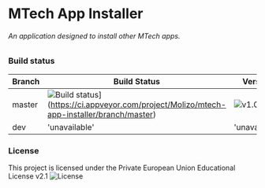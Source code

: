# MTech App Installer
###### An application designed to install other MTech apps.

### Build status
|Branch|Build Status|Version|
|------|---------------|-------|
|master|![Build status](https://ci.appveyor.com/api/projects/status/1bo5i6v3k34xg52a/branch/master?retina=true)](https://ci.appveyor.com/project/Molizo/mtech-app-installer/branch/master)|![v1.0.0](https://github.com/Molizo/MTech-App-Launcher/releases/latest)|
|dev|'unavailable'|'unavailable'|

### License
This project is licensed under the Private European Union Educational License v2.1
![License](https://img.shields.io/badge/license-Private%20European%20Union%20Educational%20License%20v2.1-yellow.svg)
